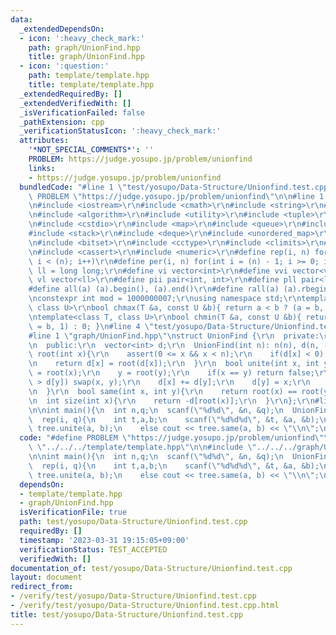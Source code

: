 ```yaml
---
data:
  _extendedDependsOn:
  - icon: ':heavy_check_mark:'
    path: graph/UnionFind.hpp
    title: graph/UnionFind.hpp
  - icon: ':question:'
    path: template/template.hpp
    title: template/template.hpp
  _extendedRequiredBy: []
  _extendedVerifiedWith: []
  _isVerificationFailed: false
  _pathExtension: cpp
  _verificationStatusIcon: ':heavy_check_mark:'
  attributes:
    '*NOT_SPECIAL_COMMENTS*': ''
    PROBLEM: https://judge.yosupo.jp/problem/unionfind
    links:
    - https://judge.yosupo.jp/problem/unionfind
  bundledCode: "#line 1 \"test/yosupo/Data-Structure/Unionfind.test.cpp\"\n#define\
    \ PROBLEM \"https://judge.yosupo.jp/problem/unionfind\"\n\n#line 1 \"template/template.hpp\"\
    \n#include <iostream>\r\n#include <cmath>\r\n#include <string>\r\n#include <vector>\r\
    \n#include <algorithm>\r\n#include <utility>\r\n#include <tuple>\r\n#include <cstdint>\r\
    \n#include <cstdio>\r\n#include <map>\r\n#include <queue>\r\n#include <set>\r\n\
    #include <stack>\r\n#include <deque>\r\n#include <unordered_map>\r\n#include <unordered_set>\r\
    \n#include <bitset>\r\n#include <cctype>\r\n#include <climits>\r\n#include <functional>\r\
    \n#include <cassert>\r\n#include <numeric>\r\n#define rep(i, n) for(int i = 0;\
    \ i < (n); i++)\r\n#define per(i, n) for(int i = (n) - 1; i >= 0; i--)\r\nusing\
    \ ll = long long;\r\n#define vi vector<int>\r\n#define vvi vector<vi>\r\n#define\
    \ vl vector<ll>\r\n#define pii pair<int, int>\r\n#define pll pair<ll, ll>\r\n\
    #define all(a) (a).begin(), (a).end()\r\n#define rall(a) (a).rbegin(), (a).rend()\r\
    \nconstexpr int mod = 1000000007;\r\nusing namespace std;\r\ntemplate<class T,\
    \ class U>\r\nbool chmax(T &a, const U &b){ return a < b ? (a = b, 1) : 0; }\r\
    \ntemplate<class T, class U>\r\nbool chmin(T &a, const U &b){ return a > b ? (a\
    \ = b, 1) : 0; }\n#line 4 \"test/yosupo/Data-Structure/Unionfind.test.cpp\"\n\n\
    #line 1 \"graph/UnionFind.hpp\"\nstruct UnionFind {\r\n  private:\r\n  int n;\r\
    \n  public:\r\n  vector<int> d;\r\n  UnionFind(int n): n(n), d(n, -1){}\r\n  int\
    \ root(int x){\r\n    assert(0 <= x && x < n);\r\n    if(d[x] < 0) return x;\r\
    \n    return d[x] = root(d[x]);\r\n  }\r\n  bool unite(int x, int y){\r\n    x\
    \ = root(x);\r\n    y = root(y);\r\n    if(x == y) return false;\r\n    if(d[x]\
    \ > d[y]) swap(x, y);\r\n    d[x] += d[y];\r\n    d[y] = x;\r\n    return true;\r\
    \n  }\r\n  bool same(int x, int y){\r\n    return root(x) == root(y);\r\n  }\r\
    \n  int size(int x){\r\n    return -d[root(x)];\r\n  }\r\n};\r\n#line 6 \"test/yosupo/Data-Structure/Unionfind.test.cpp\"\
    \n\nint main(){\n  int n,q;\n  scanf(\"%d%d\", &n, &q);\n  UnionFind tree(n);\n\
    \  rep(i, q){\n    int t,a,b;\n    scanf(\"%d%d%d\", &t, &a, &b);\n    if(!t)\
    \ tree.unite(a, b);\n    else cout << tree.same(a, b) << \"\\n\";\n  }\n}\n"
  code: "#define PROBLEM \"https://judge.yosupo.jp/problem/unionfind\"\n\n#include\
    \ \"../../../template/template.hpp\"\n\n#include \"../../../graph/UnionFind.hpp\"\
    \n\nint main(){\n  int n,q;\n  scanf(\"%d%d\", &n, &q);\n  UnionFind tree(n);\n\
    \  rep(i, q){\n    int t,a,b;\n    scanf(\"%d%d%d\", &t, &a, &b);\n    if(!t)\
    \ tree.unite(a, b);\n    else cout << tree.same(a, b) << \"\\n\";\n  }\n}"
  dependsOn:
  - template/template.hpp
  - graph/UnionFind.hpp
  isVerificationFile: true
  path: test/yosupo/Data-Structure/Unionfind.test.cpp
  requiredBy: []
  timestamp: '2023-03-31 19:15:05+09:00'
  verificationStatus: TEST_ACCEPTED
  verifiedWith: []
documentation_of: test/yosupo/Data-Structure/Unionfind.test.cpp
layout: document
redirect_from:
- /verify/test/yosupo/Data-Structure/Unionfind.test.cpp
- /verify/test/yosupo/Data-Structure/Unionfind.test.cpp.html
title: test/yosupo/Data-Structure/Unionfind.test.cpp
---
```

